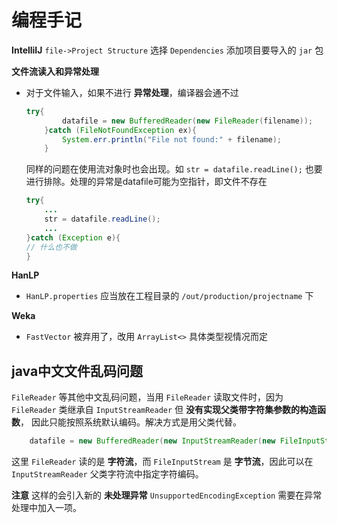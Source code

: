 # 编程手记
**IntelliIJ**
`file->Project Structure` 选择 `Dependencies` 添加项目要导入的 `jar` 包

**文件流读入和异常处理**
+ 对于文件输入，如果不进行 **异常处理**，编译器会通不过
    ```java
    try{
            datafile = new BufferedReader(new FileReader(filename));
        }catch (FileNotFoundException ex){
            System.err.println("File not found:" + filename);
        }
    ```
    同样的问题在使用流对象时也会出现。如 `str = datafile.readLine();` 也要进行排除。处理的异常是datafile可能为空指针，即文件不存在
    ```java
    try{
        ...
        str = datafile.readLine();
        ...
    }catch (Exception e){
    // 什么也不做
    }
    ```

**HanLP**
+ `HanLP.properties` 应当放在工程目录的 `/out/production/projectname` 下

**Weka**
+ `FastVector` 被弃用了，改用 `ArrayList<>` 具体类型视情况而定

## java中文文件乱码问题
`FileReader` 等其他中文乱码问题，当用 `FileReader` 读取文件时，因为 `FileReader` 类继承自 `InputStreamReader` 但 **没有实现父类带字符集参数的构造函数**， 因此只能按照系统默认编码。解决方式是用父类代替。
```java
    datafile = new BufferedReader(new InputStreamReader(new FileInputStream(filename), "GBK"));
```
这里 `FileReader` 读的是 **字符流**，而 `FileInputStream` 是 **字节流**，因此可以在 `InputStreamReader` 父类字符流中指定字符编码。

**注意** 这样的会引入新的 **未处理异常** `UnsupportedEncodingException` 需要在异常处理中加入一项。
